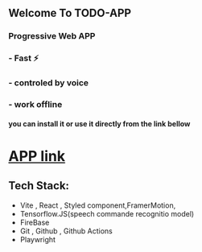 ## Welcome To  TODO-APP
### Progressive Web  APP
### - Fast ⚡️ 
### - controled by voice
### - work offline


#### you can install it or use it directly from the link bellow


# [APP link]()

## Tech Stack:
- Vite , React , Styled component,FramerMotion,
- Tensorflow.JS(speech commande recognitio model)
- FireBase
- Git , Github , Github Actions
- Playwright
